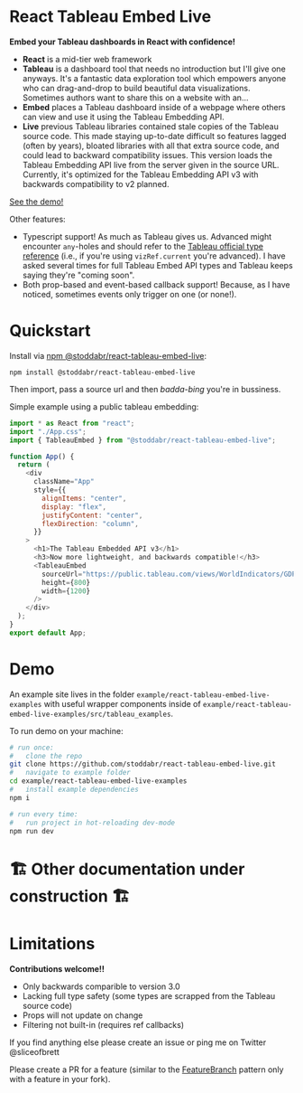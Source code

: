 # React Tableau Embed Live

**Embed your Tableau dashboards in React with confidence!**

- **React** is a mid-tier web framework
- **Tableau** is a dashboard tool that needs no introduction but I'll give one anyways. It's a fantastic data exploration tool which empowers anyone who can drag-and-drop to build beautiful data visualizations. Sometimes authors want to share this on a website with an...
- **Embed** places a Tableau dashboard inside of a webpage where others can view and use it using the Tableau Embedding API.
- **Live** previous Tableau libraries contained stale copies of the Tableau source code. This made staying up-to-date difficult so features lagged (often by years), bloated libraries with all that extra source code, and could lead to backward compatibility issues. This version loads the Tableau Embedding API live from the server given in the source URL. Currently, it's optimized for the Tableau Embedding API v3 with backwards compatibility to v2 planned.

[See the demo!](https://stoddabr.github.io/react-tableau-embed-live/)

Other features:

- Typescript support! As much as Tableau gives us. Advanced might encounter `any`-holes and should refer to the [Tableau official type reference](https://help.tableau.com/current/api/embedding_api/en-us/reference/index.html) (i.e., if you're using `vizRef.current` you're advanced). I have asked several times for full Tableau Embed API types and Tableau keeps saying they're "coming soon".
- Both prop-based and event-based callback support! Because, as I have noticed, sometimes events only trigger on one (or none!).

# Quickstart

Install via [npm @stoddabr/react-tableau-embed-live](https://www.npmjs.com/package/@stoddabr/react-tableau-embed-live):

`npm install @stoddabr/react-tableau-embed-live`

Then import, pass a source url and then _badda-bing_ you're in bussiness.

Simple example using a public tableau embedding:

```js
import * as React from "react";
import "./App.css";
import { TableauEmbed } from "@stoddabr/react-tableau-embed-live";

function App() {
  return (
    <div
      className="App"
      style={{
        alignItems: "center",
        display: "flex",
        justifyContent: "center",
        flexDirection: "column",
      }}
    >
      <h1>The Tableau Embedded API v3</h1>
      <h3>Now more lightweight, and backwards compatible!</h3>
      <TableauEmbed
        sourceUrl="https://public.tableau.com/views/WorldIndicators/GDPpercapita"
        height={800}
        width={1200}
      />
    </div>
  );
}
export default App;
```

# Demo

An example site lives in the folder `example/react-tableau-embed-live-examples` with useful wrapper components inside of `example/react-tableau-embed-live-examples/src/tableau_examples`.

To run demo on your machine:

```bash
# run once:
#   clone the repo
git clone https://github.com/stoddabr/react-tableau-embed-live.git
#   navigate to example folder
cd example/react-tableau-embed-live-examples
#   install example dependencies
npm i

# run every time:
#   run project in hot-reloading dev-mode
npm run dev
```

# 🏗️ Other documentation under construction 🏗️

# Limitations

**Contributions welcome!!**

- Only backwards comparible to version 3.0
- Lacking full type safety (some types are scrapped from the Tableau source code)
- Props will not update on change
- Filtering not built-in (requires ref callbacks)

If you find anything else please create an issue or ping me on Twitter @sliceofbrett

Please create a PR for a feature (similar to the [FeatureBranch](https://martinfowler.com/bliki/FeatureBranch.html) pattern only with a feature in your fork).
